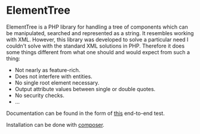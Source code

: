 ElementTree
===========

ElementTree is a PHP library for handling a tree of components which can be
manipulated, searched and represented as a string. It resembles working with
XML. However, this library was developed to solve a particular need I couldn't
solve with the standard XML solutions in PHP. Therefore it does some things
different from what one should and would expect from such a thing:

* Not nearly as feature-rich.
* Does not interfere with entities.
* No single root element necessary.
* Output attribute values between single or double quotes.
* No security checks.
* ...


Documentation can be found in the form of [this](https://github.com/koenhoeymans/ElementTree/blob/master/tests/e2e/DocumentationTest.php)
end-to-end test.

Installation can be done with [composer](http://getcomposer.org/). 